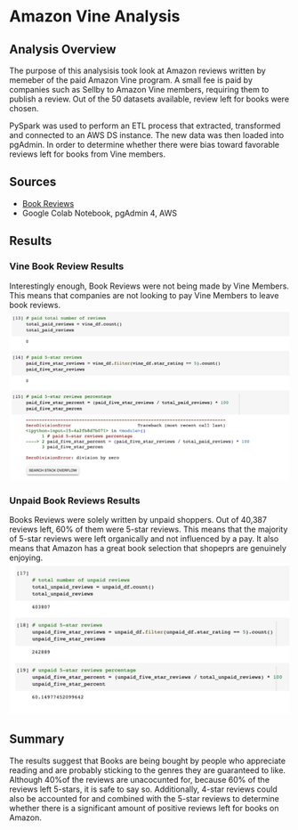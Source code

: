 # Amazon Vine Analysis

## Analysis Overview
The purpose of this analysisis took look at Amazon reviews written by memeber of the paid Amazon Vine program. A small fee is paid by companies such as Sellby to Amazon Vine members, requiring them to publish a review. Out of the 50 datasets available, review left for books were chosen. 

PySpark was used to perform an ETL process that extracted, transformed and connected to an AWS DS instance. The new data was then loaded into pgAdmin. In order to determine whether there were bias toward favorable reviews left for books from Vine members.


## Sources
- [Book Reviews](https://s3.amazonaws.com/amazon-reviews-pds/tsv/amazon_reviews_us_Books_v1_02.tsv.gz)
- Google Colab Notebook, pgAdmin 4, AWS

## Results

### Vine Book Review Results
Interestingly enough, Book Reviews were not being made by Vine Members. This means that companies are not looking to pay Vine Members to leave book reviews. 
<br>
<img src="https://github.com/italiacardenas/Amazon_Vine_Analysis/blob/5408c4ab8ef5cdb0886cf6f9231c4f7600f2e12b/Module16_Challenge/Screenshots/paid_reviews.png"> 


### Unpaid Book Reviews Results
Books Reviews were solely written by unpaid shoppers. Out of 40,387 reviews left, 60% of them were 5-star reviews. This means that the majority of 5-star reviews were left organically and not influenced by a pay. It also means that Amazon has a great book selection that shopeprs are genuinely enjoying.
<br>
<img src="https://github.com/italiacardenas/Amazon_Vine_Analysis/blob/5408c4ab8ef5cdb0886cf6f9231c4f7600f2e12b/Module16_Challenge/Screenshots/unpaid_reviews.png"> 


## Summary
The results suggest that Books are being bought by people who appreciate reading and are probably sticking to the genres they are guaranteed to like. Although 40%of the reviews are unacocunted for, because 60% of the reviews left 5-stars, it is safe to say so. Additionally, 4-star reviews could also be accounted for and combined with the 5-star reviews to determine whether there is a significant amount of positive reviews left for books on Amazon.
